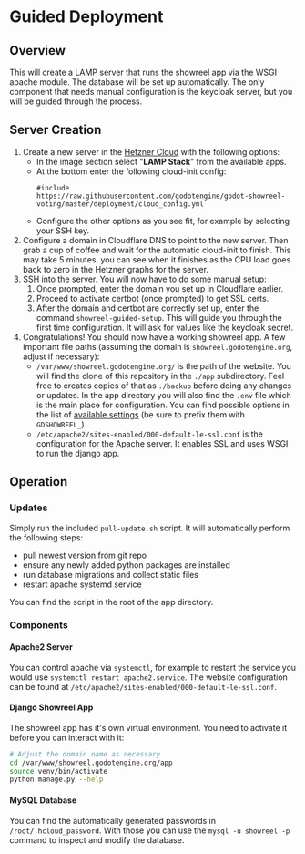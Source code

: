 # Guided Deployment

## Overview
This will create a LAMP server that runs the showreel app via the WSGI apache
module. The database will be set up automatically. The only component that needs
manual configuration is the keycloak server, but you will be guided through the
process.

## Server Creation

1. Create a new server in the [Hetzner Cloud](https://console.hetzner.cloud/projects)
   with the following options:
	- In the image section select "**LAMP Stack**" from the available apps.
	- At the bottom enter the following cloud-init config:
	  ```
	  #include
	  https://raw.githubusercontent.com/godotengine/godot-showreel-voting/master/deployment/cloud_config.yml
	  ```
	- Configure the other options as you see fit, for example by selecting
      your SSH key.
2. Configure a domain in Cloudflare DNS to point to the new server. Then grab a
   cup of coffee and wait for the automatic cloud-init to finish. This may take
   5 minutes, you can see when it finishes as the CPU load goes back to zero in
   the Hetzner graphs for the server.
3. SSH into the server. You will now have to do some manual setup:
	1. Once prompted, enter the domain you set up in Cloudflare earlier.
	2. Proceed to activate certbot (once prompted) to get SSL certs.
	3. After the domain and certbot are correctly set up, enter the command
	   `showreel-guided-setup`. This will guide you through the first time
	   configuration. It will ask for values like the keycloak secret.
4. Congratulations! You should now have a working showreel app. A few important
   file paths (assuming the domain is `showreel.godotengine.org`, adjust if
   necessary):
	- `/var/www/showreel.godotengine.org/` is the path of the website. You will
	  find the clone of this repository in the `./app` subdirectory. Feel free
	  to creates copies of that as `./backup` before doing any changes or updates.
	  In the app directory you will also find the `.env` file which is the main
	  place for configuration. You can find possible options in the list of
	  [available settings](/README.md#available-settings) (be sure to prefix
	  them with `GDSHOWREEL_`).
	- `/etc/apache2/sites-enabled/000-default-le-ssl.conf` is the configuration
	  for the Apache server. It enables SSL and uses WSGI to run the django app.

## Operation

### Updates
Simply run the included `pull-update.sh` script. It will automatically perform the
following steps:
- pull newest version from git repo
- ensure any newly added python packages are installed
- run database migrations and collect static files
- restart apache systemd service

You can find the script in the root of the app directory.

### Components

#### Apache2 Server
You can control apache via `systemctl`, for example to restart the service you would
use `systemctl restart apache2.service`. The website configuration can be found at
`/etc/apache2/sites-enabled/000-default-le-ssl.conf`.

#### Django Showreel App
The showreel app has it's own virtual environment. You need to activate it before
you can interact with it:
```bash
# Adjust the domain name as necessary
cd /var/www/showreel.godotengine.org/app
source venv/bin/activate
python manage.py --help
```

#### MySQL Database
You can find the automatically generated passwords in `/root/.hcloud_password`.
With those you can use the `mysql -u showreel -p` command to inspect
and modify the database.
